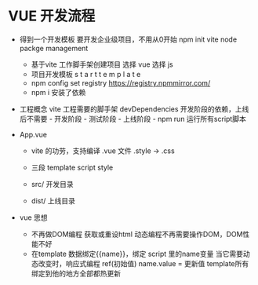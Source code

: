 # VUE 开发流程

- 得到一个开发模板
    要开发企业级项目，不用从0开始
    npm init vite
    node packge management
    - 基于vite 工作脚手架创建项目
        选择 vue
        选择 js
    - 项目开发模板 s t a r t   t e m p l a t e
    - npm config set registry https://registry.npmmirror.com/
    - npm i 安装了依赖

- 工程概念
    vite 工程需要的脚手架
    devDependencies 开发阶段的依赖，上线后不需要
        - 开发阶段
        - 测试阶段
        - 上线阶段
        - npm run    运行所有script脚本

- App.vue
    - vite 的功劳，支持编译 .vue 文件
        .style -> .css
    - 三段
        template
        script
        style

    - src/ 
        开发目录
    - dist/
        上线目录

- vue 思想
    - 不再做DOM编程
        获取或重设html 动态编程不再需要操作DOM，DOM性能不好
    - 在template 数据绑定{{name}}，绑定 script 里的name变量
        当它需要动态改变时，响应式编程 ref(初始值)
        name.value = 更新值 template所有绑定到他的地方全部都热更新